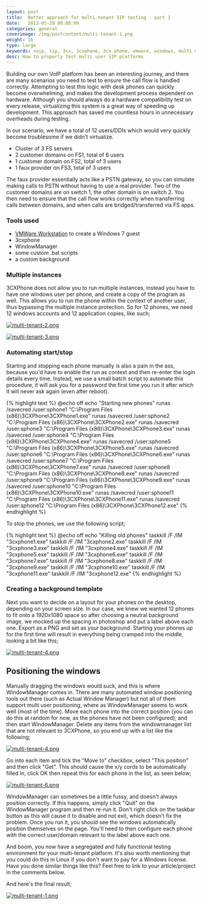 ```yaml
---
layout: post
title:  Better approach for multi-tenant SIP testing - part 1
date:   2013-05-28 00:00:00
categories: general
coverimage: /img/postcontent/multi-tenant-1.png
weight: 16
type: large
keywords: voip, sip, 3cx, 3cxphone, 3cx phone, vmware, windows, multi user, multiuser
desc: How to properly test multi user SIP platforms
---
```



Building our own VoIP platform has been an interesting journey, and there are many scenarios you need to test to ensure the call flow is handled correctly. Attempting to test this logic with desk phones can quickly become overwhelming, and makes the development process dependent on hardware. Although you should always do a hardware compatibility test on every release, virtualizing this system is a great way of speeding up development. This approach has saved me countless hours in unnecessary overheads during testing.

In our scenario, we have a total of 12 users/DDIs which would very quickly become troublesome if we didn't virtualize.

*   Cluster of 3 FS servers
*   2 customer domains on FS1, total of 6 users
*   1 customer domain on FS2, total of 3 users
*   1 faux provider on FS3, total of 3 users

The faux provider essentially acts like a PSTN gateway, so you can simulate making calls to PSTN without having to use a real provider. Two of the customer domains are on switch 1, the other domain is on switch 2. You then need to ensure that the call flow works correctly when transferring calls between domains, and when calls are bridged/transferred via FS apps.

### Tools used

*   [VMWare Workstation][2] to create a Windows 7 guest
*   3cxphone
*   WindowManager
*   some custom .bat scripts
*   a custom background

### Multiple instances

3CXPhone does not allow you to run multiple instances, instead you have to have one windows user per phone, and create a copy of the program as well. This allows you to run the phone within the context of another user, thus bypassing the multiple instance protection. So for 12 phones, we need 12 windows accounts and 12 application copies, like such;

[![multi-tenant-2.png](/img/postcontent/multi-tenant-2.png)](/img/postcontent/multi-tenant-2.png)

[![multi-tenant-3.png](/img/postcontent/multi-tenant-3.png)](/img/postcontent/multi-tenant-3.png)

### Automating start/stop

Starting and stopping each phone manually is also a pain in the ass, because you'd have to enable the run as context and then re-enter the login details every time. Instead, we use a small batch script to automate this procedure, it will ask you for a password the first time you run it after which it will never ask again (even after reboot).

{% highlight text %}
@echo off
echo "Starting new phones"
runas /savecred /user:sphone1 "C:\Program Files (x86)\3CXPhone\3CXPhone1.exe"
runas /savecred /user:sphone2 "C:\Program Files (x86)\3CXPhone\3CXPhone2.exe"
runas /savecred /user:sphone3 "C:\Program Files (x86)\3CXPhone\3CXPhone3.exe"
runas /savecred /user:sphone4 "C:\Program Files (x86)\3CXPhone\3CXPhone4.exe"
runas /savecred /user:sphone5 "C:\Program Files (x86)\3CXPhone\3CXPhone5.exe"
runas /savecred /user:sphone6 "C:\Program Files (x86)\3CXPhone\3CXPhone6.exe"
runas /savecred /user:sphone7 "C:\Program Files (x86)\3CXPhone\3CXPhone7.exe"
runas /savecred /user:sphone8 "C:\Program Files (x86)\3CXPhone\3CXPhone8.exe"
runas /savecred /user:sphone9 "C:\Program Files (x86)\3CXPhone\3CXPhone9.exe"
runas /savecred /user:sphone10 "C:\Program Files (x86)\3CXPhone\3CXPhone10.exe"
runas /savecred /user:sphone11 "C:\Program Files (x86)\3CXPhone\3CXPhone11.exe"
runas /savecred /user:sphone12 "C:\Program Files (x86)\3CXPhone\3CXPhone12.exe"
{% endhighlight %}

To stop the phones, we use the following script;

{% highlight text %}
@echo off
echo "Killing old phones"
taskkill /F /IM "3cxphone1.exe"
taskkill /F /IM "3cxphone2.exe"
taskkill /F /IM "3cxphone3.exe"
taskkill /F /IM "3cxphone4.exe"
taskkill /F /IM "3cxphone5.exe"
taskkill /F /IM "3cxphone6.exe"
taskkill /F /IM "3cxphone7.exe"
taskkill /F /IM "3cxphone8.exe"
taskkill /F /IM "3cxphone9.exe"
taskkill /F /IM "3cxphone10.exe"
taskkill /F /IM "3cxphone11.exe"
taskkill /F /IM "3cxphone12.exe"
{% endhighlight %}

### Creating a background template

Next you want to decide on a layout for your phones on the desktop, depending on your screen size. In our case, we knew we wanted 12 phones to fit onto a 1920x1080 space so after choosing a neutral background image, we mocked up the spacing in photoshop and put a label above each one. Export as a PNG and set as your background. Starting your phones up for the first time will result in everything being cramped into the middle, looking a bit like this;

[![multi-tenant-4.png](/img/postcontent/multi-tenant-4.png)](/img/postcontent/multi-tenant-4.png)

## Positioning the windows

Manually dragging the windows would suck, and this is where WindowManager comes in. There are many automated window positioning tools out there (such as Actual Window Manager) but not all of them support multi user positioning, where as WindowManager seems to work well (most of the time). Move each phone into the correct position (you can do this at random for now, as the phones have not been configured), and then start WindowManager. Delete any items from the windowmanager list that are not relevant to 3CXPhone, so you end up with a list like the following;

[![multi-tenant-4.png](/img/postcontent/multi-tenant-4.png)](/img/postcontent/multi-tenant-5.png)

Go into each item and tick the "Move to" checkbox, select "This position" and then click "Get". This should cause the x/y cords to be automatically filled in, click OK then repeat this for each phone in the list, as seen below;

[![multi-tenant-6.png](/img/postcontent/multi-tenant-6.png)](/img/postcontent/multi-tenant-6.png)

WindowManager can sometimes be a little fussy, and doesn't always position correctly. If this happens, simply click "Quit" on the WindowManager program and then re-run it. Don't right click on the taskbar button as this will cause it to disable and not exit, which doesn't fix the problem. Once you run it, you should see the windows automatically position themselves on the page. You'll need to then configure each phone with the correct user/domain relevant to the label above each one.

And boom, you now have a segregated and fully functional testing environment for your multi-tenant platform. It's also worth mentioning that you could do this in Linux if you don't want to pay for a Windows license. Have you done similar things like this? Feel free to link to your article/project in the comments below.

And here's the final result;

[![multi-tenant-1.png](/img/postcontent/multi-tenant-1.png)](/img/postcontent/multi-tenant-1.png)

 [1]: http://blog.simplicitymedialtd.co.uk/wp-content/uploads/2013/05/8.png
 [2]: http://www.vmware.com/products/workstation/ "http://www.vmware.com/products/workstation/"
 [3]: http://blog.simplicitymedialtd.co.uk/wp-content/uploads/2013/05/3.png
 [4]: http://blog.simplicitymedialtd.co.uk/wp-content/uploads/2013/05/4.png
 [5]: http://blog.simplicitymedialtd.co.uk/wp-content/uploads/2013/05/51.png
 [6]: http://blog.simplicitymedialtd.co.uk/wp-content/uploads/2013/05/6.png
 [7]: http://blog.simplicitymedialtd.co.uk/wp-content/uploads/2013/05/7.png